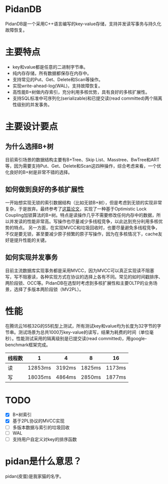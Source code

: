 # PidanDB
PidanDB是一个采用C++语言编写的key-value存储，支持并发读写事务与持久化故障恢复。


# 主要特点

* key和value都是任意的二进制字节串。
* 纯内存存储，所有数据都保存在内存中。
* 支持常见的Put、Get、Delete和Scan等操作。
* 实现write-ahead-log(WAL)，支持故障恢复。
* 高性能B+树做内存索引，充分利用多核优势，具有良好的多核扩展性。
* 支持SQL标准中可序列化(serializable)和已提交读(read committed)两个隔离性级别的并发事务。

# 主要设计要点
## 为什么选择B+树

目前索引场景的数据结构主要有B+Tree、Skip List、Masstree、BwTree和ART等，因为需要支持Put、Get、Delete和Scan这四种操作，综合考虑来看，一个优化良好的B+树是非常不错的选择。

## 如何做到良好的多核扩展性
一开始想实现无锁的索引数据结构（比如无锁B+树），但是考虑到无锁的实现非常复杂，于是放弃。最终参考了[这篇论文](https://15721.courses.cs.cmu.edu/spring2020/papers/07-oltpindexes2/leis-damon2016.pdf)，实现了一种基于Optimistic Lock Coupling加锁算法的B+树。特点是读操作几乎不需要修改任何内存中的数据，所以并发读的性能非常高。写操作也尽量减少多线程竞争，以此达到充分利用多核优势的特点。
另一方面，在实现MVCC和垃圾回收时，也要尽量避免多线程竞争，不仅是要无锁，甚至要减少原子频繁的原子写操作，因为在多核情况下，cache友好是提升性能的关键。

## 如何实现并发事务
目前主流数据库实现事务都是采用MVCC，因为MVCC可以真正实现读不阻塞写，写不阻塞读，各种实现方式在协议的选择上各有不同。常见的如时间戳排序、两阶段锁、OCC等。PidanDB在选型时考虑到多核扩展性和主要OLTP的业务场景，选择了多版本两阶段锁（MV2PL）。


# 性能

在腾讯云16核32G的S5机型上测试，所有测试key和value均为长度为32字节的字节串。测试场景为总共1000万key-value的读写，结果为耗费的时间（单位毫秒）。性能测试采用的隔离级别是已提交读(read committed)，用google-benchmark框架完成。

| 线程数 | 1  | 4  | 8 | 16  |
| --- | --- | --- | --- | --- |
| 读 | 12853ms |3192ms  |1825ms  | 1173ms |
| 写 | 18035ms |4864ms  |2850ms  | 1877ms |

# TODO 

* [x] B+树索引
* [x] 基于2PL协议的MVCC实现
* [ ] 多版本数据与索引的垃圾回收
* [ ] WAL
* [ ] 支持用户自定义对key的排序函数

# pidan是什么意思？
pidan(皮蛋)是我家猫的名字。
